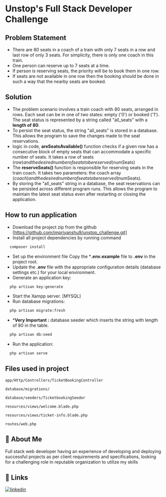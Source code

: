 
# Unstop's Full Stack Developer Challenge


## Problem Statement

- There are 80 seats in a coach of a train with only 7 seats in a row and last row of only 3 seats. For simplicity, there is only one coach in this train.
- One person can reserve up to 7 seats at a time.
- If person is reserving seats, the priority will be to book them in one row.
- If seats are not available in one row then the booking should be done in such a way that the nearby seats are booked.

## Solution

- The problem scenario involves a train coach with 80 seats, arranged in rows. Each seat can be in one of two states: empty ('0') or booked ('1'). The seat status is represented by a string called "all_seats" with a **length of 80**.
- To persist the seat status, the string "all_seats" is stored in a database. This allows the program to save the changes made to the seat reservations.
- logic in code, **areSeatsAvailable()** function checks if a given row has a consecutive block of empty seats that can accommodate a specific number of seats. It takes a row of seats ($row) and the desired number of seats to be reserved ($numSeats)
- The **reserveSeats()** function is responsible for reserving seats in the train coach. It takes two parameters: the coach array ($coach) and the desired number of seats to be reserved ($numSeats).
- By storing the "all_seats" string in a database, the seat reservations can be persisted across different program runs. This allows the program to maintain the latest seat status even after restarting or closing the application.

## How to run application

- Download the project zip from the github [https://github.com/impriyanshu9/unstop_challenge.git]
- Install all project dependencies by running command

```bash
  composer install
```
- Set up the environment file Copy the ***.env.example** file to **.env** in the project root.
- Update the **.env** file with the appropriate configuration details (database settings etc.) for your local environment.
- Generate an application key:
```bash
  php artisan key:generate
```
- Start the Xampp server. [MYSQL]
- Run database migrations:

```bash
  php artisan migrate:fresh
```
- ***Very Important :** database seeder which inserts the string with length of 80 in the table.
 
```bash
  php artisan db:seed
```
- Run the application:
```bash
  php artisan serve
```

## Files used in project


`app/Http/Controllers/TicketBookingController`

`database/migrations/`

`database/seeders/TicketbookingSeeder`

`resources/views/welcome.blade.php`

`resources/views/ticket-info.blade.php`

`routes/web.php`




## 🚀 About Me
Full stack web developer having an experience of developing and deploying successful projects as per 
client requirements and specifications, looking for a challenging role in reputable organization to utilize 
my skills


## 🔗 Links
[![linkedin](https://img.shields.io/badge/linkedin-0A66C2?style=for-the-badge&logo=linkedin&logoColor=white)](https://www.linkedin.com/in/priyanshu-srivastava-63b059222/)

